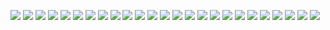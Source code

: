 ![](file1.png) 
![](file2.png) 
![](file3.png) 
![](file4.png) 
![](file5.png) 
![](file6.png) 
![](file7.png) 
![](file8.png) 
![](file9.png) 
![](file10.png) 
![](file11.png) 
![](file12.png) 
![](file13.png) 
![](file14.png) 
![](file15.png) 
![](file16.png) 
![](file17.png) 
![](file18.png) 
![](file19.png) 
![](file20.png) 
![](file20.png) 
![](file21.png) 
![](file22.png) 
![](file23.png) 
![](file24.png) 

